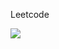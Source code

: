 Leetcode




![](https://blogger.googleusercontent.com/img/b/R29vZ2xl/AVvXsEg1vHPZ-PL55oR-7MwmmM8D35DGpsAGYzSUTq_qns3qM84hYD1RrkOQ4nTCowdgMLwE_KlAxMUHP5YvDPFmspEuF_boBNivR_2aROFBWdfOGSGLoCtFb_I6oLtVS_yT9ullkBuDz6_a0OpwALSr5KBUD0PaTUMDOEgoS4eoh_5OSKkUZlgLKFSkVV6i/w1200-h630-p-k-no-nu/Leetcode%20LOGO.jpg)
